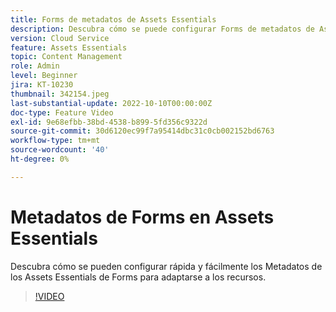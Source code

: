 ```yaml
---
title: Forms de metadatos de Assets Essentials
description: Descubra cómo se puede configurar Forms de metadatos de Assets Essentials de forma rápida y sencilla para adaptar los metadatos de recursos.
version: Cloud Service
feature: Assets Essentials
topic: Content Management
role: Admin
level: Beginner
jira: KT-10230
thumbnail: 342154.jpeg
last-substantial-update: 2022-10-10T00:00:00Z
doc-type: Feature Video
exl-id: 9e68efbb-38bd-4538-b899-5fd356c9322d
source-git-commit: 30d6120ec99f7a95414dbc31c0cb002152bd6763
workflow-type: tm+mt
source-wordcount: '40'
ht-degree: 0%

---
```


# Metadatos de Forms en Assets Essentials

Descubra cómo se pueden configurar rápida y fácilmente los Metadatos de los Assets Essentials de Forms para adaptarse a los recursos.

>[!VIDEO](https://video.tv.adobe.com/v/342154?quality=12&learn=on)
